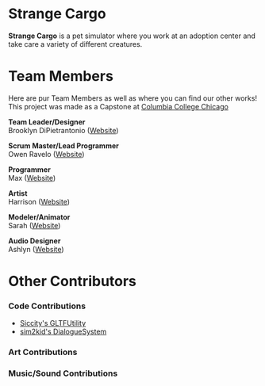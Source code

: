 # Strange Cargo
**Strange Cargo** is a pet simulator where you work at an adoption center and take care a variety of different creatures.
 
# Team Members
Here are pur Team Members as well as where you can find our other works!<br>
This project was made as a Capstone at [Columbia College Chicago](https://www.colum.edu/)

**Team Leader/Designer**<br>
Brooklyn DiPietrantonio ([Website]())

**Scrum Master/Lead Programmer**<br>
Owen Ravelo ([Website](https://simmgames.com))

**Programmer**<br>
Max ([Website]())

**Artist**<br>
Harrison ([Website]())

**Modeler/Animator**<br>
Sarah ([Website]())

**Audio Designer**<br>
Ashlyn ([Website]())

# Other Contributors
### Code Contributions
* [Siccity's GLTFUtility](https://github.com/Siccity/GLTFUtility/pulse)
* [sim2kid's DialogueSystem](https://github.com/SimmGames/ProductionTools)
### Art Contributions
### Music/Sound Contributions
